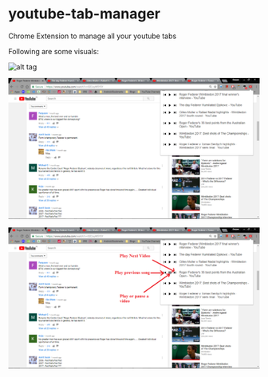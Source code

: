 # youtube-tab-manager
Chrome Extension to manage all your youtube tabs

Following are some visuals:

![alt tag](https://github.com/darpansaraf/youtube-tab-manager/master/images/1.PNG)

![alt tag](https://github.com/darpansaraf/youtube-tab-manager/blob/master/images/2.PNG)

![alt tag](https://github.com/darpansaraf/youtube-tab-manager/blob/master/images/3.PNG)

